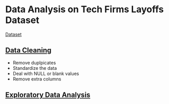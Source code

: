 # Data Analysis on Tech Firms Layoffs Dataset
[Dataset](https://www.kaggle.com/datasets/swaptr/layoffs-2022)
## [Data Cleaning](https://github.com/WillBao33/Data-Analysis-on-Tech-Layoffs/blob/main/Data_cleaning.sql)
* Remove duplpicates
* Standardize the data
* Deal with NULL or blank values
* Remove extra columns
## [Exploratory Data Analysis](https://github.com/WillBao33/Data-Analysis-on-Tech-Layoffs/blob/main/Exploratory_Data_Analysis.sql)
  
